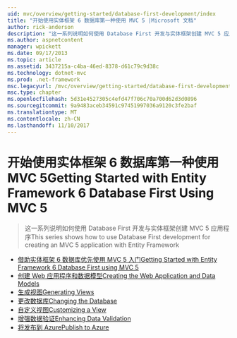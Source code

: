 ```yaml
---
uid: mvc/overview/getting-started/database-first-development/index
title: "开始使用实体框架 6 数据库第一种使用 MVC 5 |Microsoft 文档"
author: rick-anderson
description: "这一系列说明如何使用 Database First 开发与实体框架创建 MVC 5 应用程序"
ms.author: aspnetcontent
manager: wpickett
ms.date: 09/17/2013
ms.topic: article
ms.assetid: 3437215a-c4ba-46ed-8378-d61c79c9d38c
ms.technology: dotnet-mvc
ms.prod: .net-framework
msc.legacyurl: /mvc/overview/getting-started/database-first-development
msc.type: chapter
ms.openlocfilehash: 5d31e4527305c4efd47f706c70a700d62d3d0896
ms.sourcegitcommit: 9a9483aceb34591c97451997036a9120c3fe2baf
ms.translationtype: MT
ms.contentlocale: zh-CN
ms.lasthandoff: 11/10/2017
---
```

<a name="getting-started-with-entity-framework-6-database-first-using-mvc-5"></a><span data-ttu-id="652ba-103">开始使用实体框架 6 数据库第一种使用 MVC 5</span><span class="sxs-lookup"><span data-stu-id="652ba-103">Getting Started with Entity Framework 6 Database First Using MVC 5</span></span>
====================
> <span data-ttu-id="652ba-104">这一系列说明如何使用 Database First 开发与实体框架创建 MVC 5 应用程序</span><span class="sxs-lookup"><span data-stu-id="652ba-104">This series shows how to use Database First development for creating an MVC 5 application with Entity Framework</span></span>


- [<span data-ttu-id="652ba-105">借助实体框架 6 数据库优先使用 MVC 5 入门</span><span class="sxs-lookup"><span data-stu-id="652ba-105">Getting Started with Entity Framework 6 Database First using MVC 5</span></span>](setting-up-database.md)
- [<span data-ttu-id="652ba-106">创建 Web 应用程序和数据模型</span><span class="sxs-lookup"><span data-stu-id="652ba-106">Creating the Web Application and Data Models</span></span>](creating-the-web-application.md)
- [<span data-ttu-id="652ba-107">生成视图</span><span class="sxs-lookup"><span data-stu-id="652ba-107">Generating Views</span></span>](generating-views.md)
- [<span data-ttu-id="652ba-108">更改数据库</span><span class="sxs-lookup"><span data-stu-id="652ba-108">Changing the Database</span></span>](changing-the-database.md)
- [<span data-ttu-id="652ba-109">自定义视图</span><span class="sxs-lookup"><span data-stu-id="652ba-109">Customizing a View</span></span>](customizing-a-view.md)
- [<span data-ttu-id="652ba-110">增强数据验证</span><span class="sxs-lookup"><span data-stu-id="652ba-110">Enhancing Data Validation</span></span>](enhancing-data-validation.md)
- [<span data-ttu-id="652ba-111">将发布到 Azure</span><span class="sxs-lookup"><span data-stu-id="652ba-111">Publish to Azure</span></span>](publish-to-azure.md)
